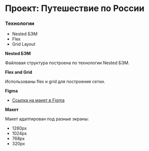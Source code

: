 # Проект: Путешествие по России

### Технологии
* Nested БЭМ
* Flex
* Grid Layout

**Nested БЭМ**

Файловая структура построена по технологии Nested БЭМ.

**Flex and Grid**

Использованы flex и grid для построения сетки.

**Figma**

* [Ссылка на макет в Figma](https://www.figma.com/file/5S2WSbEFL6awjVWJ0NWL8Q/Sprint-3_-Russia-_-desktop-mobile?node-id=28503%3A0)

**Макет**

Макет адаптирован под разные экраны:
* 1280px
* 1024px
* 768px
* 320px


